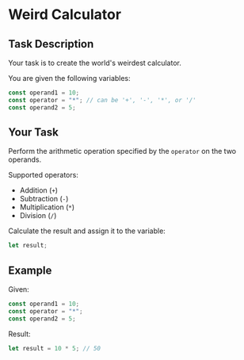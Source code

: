 # Weird Calculator

## Task Description

Your task is to create the world's weirdest calculator.

You are given the following variables:

```js
const operand1 = 10;
const operator = "*"; // can be '+', '-', '*', or '/'
const operand2 = 5;
```

## Your Task

Perform the arithmetic operation specified by the `operator` on the two operands.

Supported operators:

- Addition (`+`)
- Subtraction (`-`)
- Multiplication (`*`)
- Division (`/`)

Calculate the result and assign it to the variable:

```js
let result;
```

## Example

Given:

```js
const operand1 = 10;
const operator = "*";
const operand2 = 5;
```

Result:

```js
let result = 10 * 5; // 50
```
